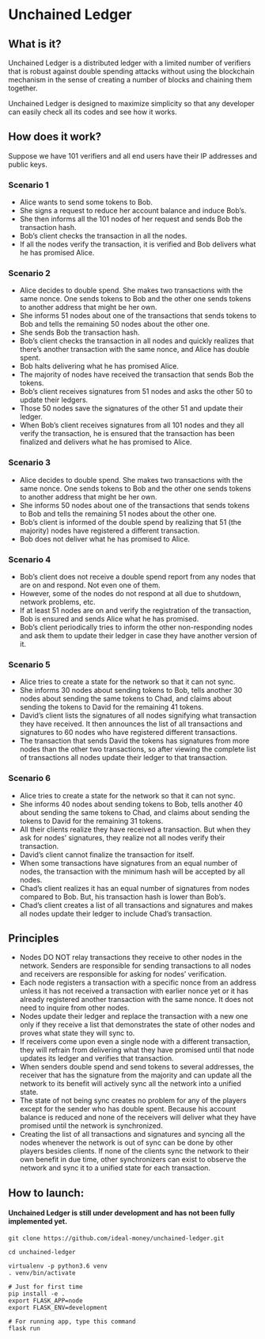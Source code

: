# Unchained Ledger
## What is it?
Unchained Ledger is a distributed ledger with a limited number of verifiers that is robust against double spending attacks without using the blockchain mechanism in the sense of creating a number of blocks and chaining them together. 

Unchained Ledger is designed to maximize simplicity so that any developer can easily check all its codes and see how it works.
## How does it work?
Suppose we have 101 verifiers and all end users have their IP addresses and public keys.
### Scenario 1 
- Alice wants to send some tokens to Bob.
- She signs a request to reduce her account balance and induce Bob’s. 
- She then informs all the 101 nodes of her request and sends Bob the transaction hash.
- Bob’s client checks the transaction in all the nodes. 
- If all the nodes verify the transaction, it is verified and Bob delivers what he has promised Alice.
### Scenario 2
- Alice decides to double spend. She makes two transactions with the same nonce. One sends tokens to Bob and the other one sends tokens to another address that might be her own. 
- She informs 51 nodes about one of the transactions that sends tokens to Bob and tells the remaining 50 nodes about the other one.
- She sends Bob the transaction hash.
- Bob’s client checks the transaction in all nodes and quickly realizes that there’s another transaction with the same nonce, and Alice has double spent.
- Bob halts delivering what he has promised Alice. 
- The majority of nodes have received the transaction that sends Bob the tokens. 
- Bob’s client receives signatures from 51 nodes and asks the other 50 to update their ledgers.
- Those 50 nodes save the signatures of the other 51 and update their ledger.
- When Bob’s client receives signatures from all 101 nodes and they all verify the transaction, he is ensured that the transaction has been finalized and delivers what he has promised to Alice.
### Scenario 3
- Alice decides to double spend. She makes two transactions with the same nonce. One sends tokens to Bob and the other one sends tokens to another address that might be her own.
- She informs 50 nodes about one of the transactions that sends tokens to Bob and tells the remaining 51 nodes about the other one.
- Bob’s client is informed of the double spend by realizing that 51 (the majority) nodes have registered a different transaction.
- Bob does not deliver what he has promised to Alice. 
### Scenario 4
- Bob’s client does not receive a double spend report from any nodes that are on and respond. Not even one of them.
- However, some of the nodes do not respond at all due to shutdown, network problems, etc.
- If at least 51 nodes are on and verify the registration of the transaction, Bob is ensured and sends Alice what he has promised.
- Bob’s client periodically tries to inform the other non-responding nodes and ask them to update their ledger in case they have another version of it.
### Scenario 5
- Alice tries to create a state for the network so that it can not sync.
- She informs 30 nodes about sending tokens to Bob, tells another 30 nodes about sending the same tokens to Chad, and claims about sending the tokens to David for the remaining 41 tokens.
- David’s client lists the signatures of all nodes signifying what transaction they have received. It then announces the list of all transactions and signatures to 60 nodes who have registered different transactions.
- The transaction that sends David the tokens has signatures from more nodes than the other two transactions, so after viewing the complete list of transactions all nodes update their ledger to that transaction.
### Scenario 6
- Alice tries to create a state for the network so that it can not sync.
- She informs 40 nodes about sending tokens to Bob, tells another 40 about sending the same tokens to Chad, and claims about sending the tokens to David for the remaining 31 tokens.
- All their clients realize they have received a transaction. But when they ask for nodes’ signatures, they realize not all nodes verify their transaction.
- David’s client cannot finalize the transaction for itself.
- When some transactions have signatures from an equal number of nodes, the transaction with the minimum hash will be accepted by all nodes.
- Chad’s client realizes it has an equal number of signatures from nodes compared to Bob. But, his transaction hash is lower than Bob’s.
- Chad’s client creates a list of all transactions and signatures and makes all nodes update their ledger to include Chad’s transaction.
## Principles
- Nodes DO NOT relay transactions they receive to other nodes in the network. Senders are responsible for sending transactions to all nodes and receivers are responsible for asking for nodes’ verification. 
- Each node registers a transaction with a specific nonce from an address unless it has not received a transaction with earlier nonce yet or it has already registered another transaction with the same nonce. It does not need to inquire from other nodes.
- Nodes update their ledger and replace the transaction with a new one only if they receive a list that demonstrates the state of other nodes and proves what state they will sync to.    
- If receivers come upon even a single node with a different transaction, they will refrain from delivering what they have promised until that node updates its ledger and verifies that transaction. 
- When senders double spend and send tokens to several addresses, the receiver that has the signature from the majority and can update all the network to its benefit will actively sync all the network into a unified state.
- The state of not being sync creates no problem for any of the players except for the sender who has double spent. Because his account balance is reduced and none of the receivers will deliver what they have promised until the network is synchronized.
- Creating the list of all transactions and signatures and syncing all the nodes whenever the network is out of sync can be done by other players besides clients. If none of the clients sync the network to their own benefit in due time, other synchronizers can exist to observe the network and sync it to a unified state for each transaction.


## How to launch: 
#### Unchained Ledger is still under development and has not been fully implemented yet.

```shell
git clone https://github.com/ideal-money/unchained-ledger.git

cd unchained-ledger

virtualenv -p python3.6 venv
. venv/bin/activate

# Just for first time
pip install -e .
export FLASK_APP=node
export FLASK_ENV=development

# For running app, type this command
flask run
```
